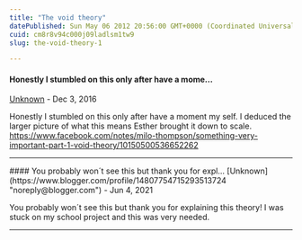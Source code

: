 ```yaml
---
title: "The void theory"
datePublished: Sun May 06 2012 20:56:00 GMT+0000 (Coordinated Universal Time)
cuid: cm8r8v94c000j09ladlsm1tw9
slug: the-void-theory-1

---
```



#### Honestly I stumbled on this only after have a mome...
[Unknown](https://www.blogger.com/profile/14137251954818285501 "noreply@blogger.com") - <time datetime="2016-12-14T07:59:20.891+01:00">Dec 3, 2016</time>

Honestly I stumbled on this only after have a moment my self. I deduced the larger picture of what this means Esther brought it down to scale. https://www.facebook.com/notes/milo-thompson/something-very-important-part-1-void-theory/10150500536652262
<hr />
#### You probably won´t see this but thank you for expl...
[Unknown](https://www.blogger.com/profile/14807754715293513724 "noreply@blogger.com") - <time datetime="2021-06-17T18:29:00.746+02:00">Jun 4, 2021</time>

You probably won´t see this but thank you for explaining this theory! I was stuck on my school project and this was very needed.
<hr />
